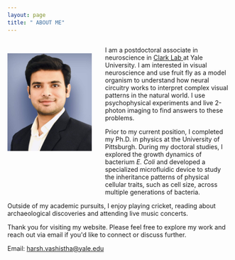 ```yaml
---
layout: page
title: " ABOUT ME"
---
```

<div style="overflow:auto;">
<img src="Picture.jpeg" alt="Alt text" style="float:left;margin-top:30px; margin-right:10px;width:190px; height:220px;"/>   
<p style="margin-left:220px;"> I am a postdoctoral associate in neuroscience in <a href="https://clarklab.yale.edu/"> Clark Lab </a> at Yale University. I am interested in visual neuroscience and use fruit fly as a model organism to understand how neural circuitry works to interpret complex visual patterns in the natural world. I use psychophysical experiments and live 2-photon imaging to find answers to these problems.
  <p style="margin-left:220px;"> Prior to my current position, I completed my Ph.D. in physics at the University of Pittsburgh. During my doctoral studies, I explored the growth dynamics of bacterium <em>E. Coli</em>  and developed a specialized microfluidic device to study the inheritance patterns of physical cellular traits, such as cell size, across multiple generations of bacteria.
</p>
<p> Outside of my academic pursuits, I enjoy playing cricket, reading about archaeological discoveries and attending live music concerts. </p>
<p>Thank you for visiting my website. Please feel free to explore my work and reach out via email if you'd like to connect or discuss further.</p>


Email: harsh.vashistha@yale.edu 


